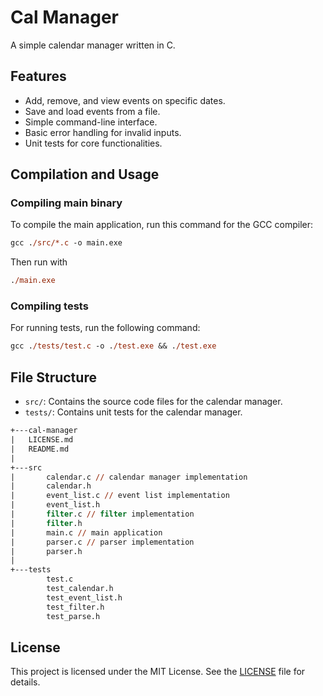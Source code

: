 # Cal Manager

A simple calendar manager written in C.

## Features

- Add, remove, and view events on specific dates.
- Save and load events from a file.
- Simple command-line interface.
- Basic error handling for invalid inputs.
- Unit tests for core functionalities.

## Compilation and Usage

### Compiling main binary

To compile the main application, run this command for the GCC compiler:

```ps
gcc ./src/*.c -o main.exe
```

Then run with

```ps
./main.exe
```

### Compiling tests

For running tests, run the following command:

```ps
gcc ./tests/test.c -o ./test.exe && ./test.exe
```

## File Structure

- `src/`: Contains the source code files for the calendar manager.
- `tests/`: Contains unit tests for the calendar manager.

```ps
+---cal-manager
|   LICENSE.md
|   README.md
|
+---src
|       calendar.c // calendar manager implementation
|       calendar.h
|       event_list.c // event list implementation
|       event_list.h
|       filter.c // filter implementation
|       filter.h
|       main.c // main application
|       parser.c // parser implementation
|       parser.h
|
+---tests
        test.c
        test_calendar.h
        test_event_list.h
        test_filter.h
        test_parse.h
```

## License

This project is licensed under the MIT License. See the [LICENSE](./LICENSE.md) file for details.

